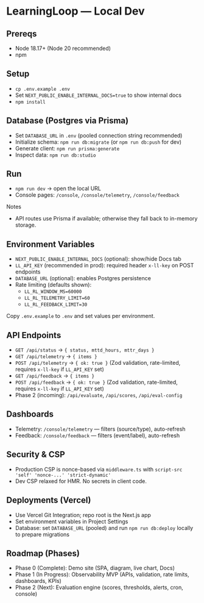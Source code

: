 # LearningLoop — Local Dev

## Prereqs
- Node 18.17+ (Node 20 recommended)
- npm

## Setup
- `cp .env.example .env`
- Set `NEXT_PUBLIC_ENABLE_INTERNAL_DOCS=true` to show internal docs
- `npm install`

## Database (Postgres via Prisma)
- Set `DATABASE_URL` in `.env` (pooled connection string recommended)
- Initialize schema: `npm run db:migrate` (or `npm run db:push` for dev)
- Generate client: `npm run prisma:generate`
- Inspect data: `npm run db:studio`

## Run
- `npm run dev` → open the local URL
- Console pages: `/console`, `/console/telemetry`, `/console/feedback`

Notes
- API routes use Prisma if available; otherwise they fall back to in-memory storage.

## Environment Variables
- `NEXT_PUBLIC_ENABLE_INTERNAL_DOCS` (optional): show/hide Docs tab
- `LL_API_KEY` (recommended in prod): required header `x-ll-key` on POST endpoints
- `DATABASE_URL` (optional): enables Postgres persistence
- Rate limiting (defaults shown):
  - `LL_RL_WINDOW_MS=60000`
  - `LL_RL_TELEMETRY_LIMIT=60`
  - `LL_RL_FEEDBACK_LIMIT=30`

Copy `.env.example` to `.env` and set values per environment.

## API Endpoints
- `GET /api/status` → `{ status, mttd_hours, mttr_days }`
- `GET /api/telemetry` → `{ items }`
- `POST /api/telemetry` → `{ ok: true }` (Zod validation, rate-limited, requires `x-ll-key` if `LL_API_KEY` set)
- `GET /api/feedback` → `{ items }`
- `POST /api/feedback` → `{ ok: true }` (Zod validation, rate-limited, requires `x-ll-key` if `LL_API_KEY` set)
- Phase 2 (incoming): `/api/evaluate`, `/api/scores`, `/api/eval-config`

## Dashboards
- Telemetry: `/console/telemetry` — filters (source/type), auto-refresh
- Feedback: `/console/feedback` — filters (event/label), auto-refresh

## Security & CSP
- Production CSP is nonce-based via `middleware.ts` with `script-src 'self' 'nonce-...' 'strict-dynamic'`
- Dev CSP relaxed for HMR. No secrets in client code.

## Deployments (Vercel)
- Use Vercel Git Integration; repo root is the Next.js app
- Set environment variables in Project Settings
- Database: set `DATABASE_URL` (pooled) and run `npm run db:deploy` locally to prepare migrations

## Roadmap (Phases)
- Phase 0 (Complete): Demo site (SPA, diagram, live chart, Docs)
- Phase 1 (In Progress): Observability MVP (APIs, validation, rate limits, dashboards, KPIs)
- Phase 2 (Next): Evaluation engine (scores, thresholds, alerts, cron, console)
